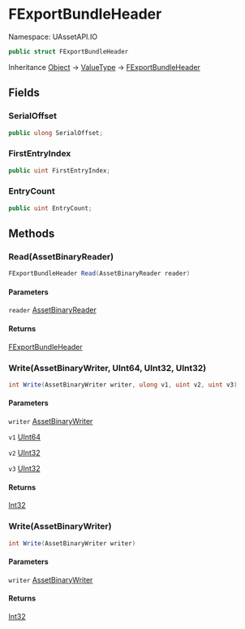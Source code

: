 # FExportBundleHeader

Namespace: UAssetAPI.IO

```csharp
public struct FExportBundleHeader
```

Inheritance [Object](https://docs.microsoft.com/en-us/dotnet/api/system.object) → [ValueType](https://docs.microsoft.com/en-us/dotnet/api/system.valuetype) → [FExportBundleHeader](./uassetapi.io.fexportbundleheader.md)

## Fields

### **SerialOffset**

```csharp
public ulong SerialOffset;
```

### **FirstEntryIndex**

```csharp
public uint FirstEntryIndex;
```

### **EntryCount**

```csharp
public uint EntryCount;
```

## Methods

### **Read(AssetBinaryReader)**

```csharp
FExportBundleHeader Read(AssetBinaryReader reader)
```

#### Parameters

`reader` [AssetBinaryReader](./uassetapi.assetbinaryreader.md)<br>

#### Returns

[FExportBundleHeader](./uassetapi.io.fexportbundleheader.md)<br>

### **Write(AssetBinaryWriter, UInt64, UInt32, UInt32)**

```csharp
int Write(AssetBinaryWriter writer, ulong v1, uint v2, uint v3)
```

#### Parameters

`writer` [AssetBinaryWriter](./uassetapi.assetbinarywriter.md)<br>

`v1` [UInt64](https://docs.microsoft.com/en-us/dotnet/api/system.uint64)<br>

`v2` [UInt32](https://docs.microsoft.com/en-us/dotnet/api/system.uint32)<br>

`v3` [UInt32](https://docs.microsoft.com/en-us/dotnet/api/system.uint32)<br>

#### Returns

[Int32](https://docs.microsoft.com/en-us/dotnet/api/system.int32)<br>

### **Write(AssetBinaryWriter)**

```csharp
int Write(AssetBinaryWriter writer)
```

#### Parameters

`writer` [AssetBinaryWriter](./uassetapi.assetbinarywriter.md)<br>

#### Returns

[Int32](https://docs.microsoft.com/en-us/dotnet/api/system.int32)<br>
